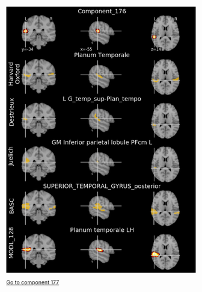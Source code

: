 


![176](preliminary/176.jpg "Component 176")

[Go to component 177](https://parietal-inria.github.io/MODL_atlas/1024/177 "Component 177")